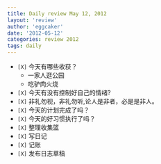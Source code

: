 ```yaml
---
title: Daily review May 12, 2012 
layout: 'review'
author: 'eggcaker'
date: '2012-05-12'
categories: review 2012
tags: daily
---
```



  * `[X]` 今天有哪些收获？ 
    * 一家人逛公园 
    * 吃驴肉火烧 
  * `[X]` 今天有没有控制好自己的情绪? 
  * `[X]` 非礼勿视，非礼勿听,论人是非者，必是是非人。 
  * `[X]` 今天的计划完成了吗？ 
  * `[X]` 今天的好习惯执行了吗？ 
  * `[X]` 整理收集篮 
  * `[X]` 写日记 
  * `[X]` 记账 
  * `[X]` 发布日志草稿 


